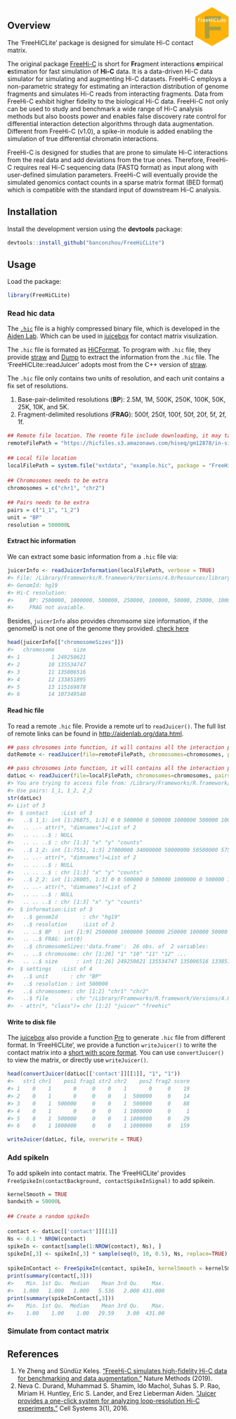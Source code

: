 
<!-- README.md is generated from README.Rmd. Please edit that file -->

<img src="man/figures/sticker.png" align="right" width="15%" height="15%" />

## Overview

The ‘FreeHiCLite’ package is designed for simulate Hi-C contact matrix.

The original package [FreeHi-C](https://github.com/yezhengSTAT/FreeHiC)
is short for **Fr**agment interactions **e**mpirical **e**stimation for
fast simulation of **Hi-C** data. It is a data-driven Hi-C data
simulator for simulating and augmenting Hi-C datasets. FreeHi-C employs
a non-parametric strategy for estimating an interaction distribution of
genome fragments and simulates Hi-C reads from interacting fragments.
Data from FreeHi-C exhibit higher fidelity to the biological Hi-C data.
FreeHi-C not only can be used to study and benchmark a wide range of
Hi-C analysis methods but also boosts power and enables false discovery
rate control for differential interaction detection algorithms through
data augmentation. Different from FreeHi-C (v1.0), a spike-in module is
added enabling the simulation of true differential chromatin
interactions.

FreeHi-C is designed for studies that are prone to simulate Hi-C
interactions from the real data and add deviations from the true ones.
Therefore, FreeHi-C requires real Hi-C sequencing data (FASTQ format) as
input along with user-defined simulation parameters. FreeHi-C will
eventually provide the simulated genomics contact counts in a sparse
matrix format (BED format) which is compatible with the standard input
of downstream Hi-C analysis.

## Installation

Install the development version using the **devtools** package:

``` r
devtools::install_github("banconzhou/FreeHiCLite")
```

## Usage

Load the package:

``` r
library(FreeHiCLite)
```

### Read hic data

The [`.hic`](https://github.com/aidenlab/juicer/wiki/Data) file is a
highly compressed binary file, which is developed in the [Aiden
Lab](http://aidenlab.org/). Which can be used in
[juicebox](https://aidenlab.org/juicebox/) for contact matrix
visulization.

The `.hic` file is formated as
[HiCFormat](https://github.com/aidenlab/Juicebox/blob/master/HiCFormatV8.md).
To program with `.hic` file, they provide
[straw](https://github.com/aidenlab/straw) and
[Dump](https://github.com/aidenlab/juicer/wiki/Data-Extraction) to
extract the information from the `.hic` file. The
‘FreeHiCLite::readJuicer’ adopts most from the C++ version of
[straw](https://github.com/aidenlab/straw).

The `.hic` file only contains two units of resolution, and each unit
contains a fix set of resolutions.

1.  Base-pair-delimited resolutions (**BP**): 2.5M, 1M, 500K, 250K,
    100K, 50K, 25K, 10K, and 5K.
2.  Fragment-delimited resolutions (**FRAG**): 500f, 250f, 100f, 50f,
    20f, 5f, 2f,
1f.

<!-- end list -->

``` r
## Remote file location. The reomte file include downloading, it may take a while
remoteFilePath = "https://hicfiles.s3.amazonaws.com/hiseq/gm12878/in-situ/combined.hic"
 
## Local file location
localFilePath = system.file("extdata", "example.hic", package = "FreeHiCLite")
 
## Chromosomes needs to be extra
chromosomes = c("chr1", "chr2")

## Pairs needs to be extra
pairs = c("1_1", "1_2")
unit = "BP"
resolution = 500000L
```

#### Extract hic information

We can extract some basic information from a `.hic` file via:

``` r
juicerInfo <- readJuicerInformation(localFilePath, verbose = TRUE)
#> File: /Library/Frameworks/R.framework/Versions/4.0/Resources/library/FreeHiCLite/extdata/example.hic
#> GenomId: hg19
#> Hi-C resolution:
#>     BP: 2500000, 1000000, 500000, 250000, 100000, 50000, 25000, 10000, 5000.
#>     FRAG not avaiable.
```

Besides, `juicerInfo` also provides chromsome size information, if the
genomeID is not one of the genome they provided. [check
here](https://github.com/aidenlab/juicer/wiki/Pre#usage)

``` r
head(juicerInfo[["chromosomeSizes"]])
#>   chromosome      size
#> 1          1 249250621
#> 2         10 135534747
#> 3         11 135006516
#> 4         12 133851895
#> 5         13 115169878
#> 6         14 107349540
```

#### Read hic file

To read a remote `.hic` file. Provide a remote url to `readJuicer()`.
The full list of remote links can be found in
<http://aidenlab.org/data.html>.

``` r
## pass chrosomes into function, it will contains all the interaction pairs
datRemote <- readJuicer(file=remoteFilePath, chromosomes=chromosomes, pairs = NULL, unit=unit, resolution=resolution)
```

``` r
## pass chrosomes into function, it will contains all the interaction pairs
datLoc <- readJuicer(file=localFilePath, chromosomes=chromosomes, pairs = NULL, unit=unit, resolution=resolution)
#> You are trying to access file from: /Library/Frameworks/R.framework/Versions/4.0/Resources/library/FreeHiCLite/extdata/example.hic. Make sure you provide a valid path.
#> Use pairs: 1_1, 1_2, 2_2
str(datLoc)
#> List of 3
#>  $ contact    :List of 3
#>   ..$ 1_1: int [1:26875, 1:3] 0 0 500000 0 500000 1000000 500000 1000000 1500000 500000 ...
#>   .. ..- attr(*, "dimnames")=List of 2
#>   .. .. ..$ : NULL
#>   .. .. ..$ : chr [1:3] "x" "y" "counts"
#>   ..$ 1_2: int [1:7551, 1:3] 27000000 34000000 50000000 50500000 57500000 66000000 167500000 175500000 244000000 245000000 ...
#>   .. ..- attr(*, "dimnames")=List of 2
#>   .. .. ..$ : NULL
#>   .. .. ..$ : chr [1:3] "x" "y" "counts"
#>   ..$ 2_2: int [1:28005, 1:3] 0 0 500000 0 500000 1000000 0 500000 1000000 1500000 ...
#>   .. ..- attr(*, "dimnames")=List of 2
#>   .. .. ..$ : NULL
#>   .. .. ..$ : chr [1:3] "x" "y" "counts"
#>  $ information:List of 3
#>   ..$ genomId        : chr "hg19"
#>   ..$ resolution     :List of 2
#>   .. ..$ BP  : int [1:9] 2500000 1000000 500000 250000 100000 50000 25000 10000 5000
#>   .. ..$ FRAG: int(0) 
#>   ..$ chromosomeSizes:'data.frame':  26 obs. of  2 variables:
#>   .. ..$ chromosome: chr [1:26] "1" "10" "11" "12" ...
#>   .. ..$ size      : int [1:26] 249250621 135534747 135006516 133851895 115169878 107349540 102531392 90354753 81195210 78077248 ...
#>  $ settings   :List of 4
#>   ..$ unit       : chr "BP"
#>   ..$ resolution : int 500000
#>   ..$ chromosomes: chr [1:2] "chr1" "chr2"
#>   ..$ file       : chr "/Library/Frameworks/R.framework/Versions/4.0/Resources/library/FreeHiCLite/extdata/example.hic"
#>  - attr(*, "class")= chr [1:2] "juicer" "freehic"
```

#### Write to disk file

The [juicebox](https://aidenlab.org/juicebox/) also provide a function
[Pre](https://github.com/aidenlab/juicer/wiki/Pre) to generate `.hic`
file from different format. In ‘FreeHiCLite’, we provide a function
`writeJuicer()` to write the contact matrix into a [short with score
format](https://github.com/aidenlab/juicer/wiki/Pre#short-with-score-format).
You can use `convertJuicer()` to view the matrix, or directly use
`writeJuicer()`.

``` r
head(convertJuicer(datLoc[['contact']][[1]], "1", "1"))
#>   str1 chr1    pos1 frag1 str2 chr2    pos2 frag2 score
#> 1    0    1       0     0    0    1       0     0    19
#> 2    0    1       0     0    0    1  500000     0    14
#> 3    0    1  500000     0    0    1  500000     0    88
#> 4    0    1       0     0    0    1 1000000     0     1
#> 5    0    1  500000     0    0    1 1000000     0    29
#> 6    0    1 1000000     0    0    1 1000000     0   159
```

``` r
writeJuicer(datLoc, file, overwrite = TRUE)
```

### Add spikeIn

To add spikeIn into contact matrix. The ‘FreeHiCLite’ provides
`FreeSpikeIn(contactBackground, contactSpikeInSignal)` to add spikein.

``` r
kernelSmooth = TRUE
bandwith = 50000L

## Create a random spikeIn

contact <- datLoc[['contact']][[1]]
Ns <- 0.1 * NROW(contact)
spikeIn <- contact[sample(1:NROW(contact), Ns), ]
spikeIn[,3] <- spikeIn[,3] * sample(seq(0, 10, 0.5), Ns, replace=TRUE) # 3rd is the counts

spikeInContact <- FreeSpikeIn(contact, spikeIn, kernelSmooth = kernelSmooth, bandwith = bandwith)
print(summary(contact[,3]))
#>    Min. 1st Qu.  Median    Mean 3rd Qu.    Max. 
#>   1.000   1.000   1.000   5.536   2.000 431.000
print(summary(spikeInContact[,3]))
#>    Min. 1st Qu.  Median    Mean 3rd Qu.    Max. 
#>    1.00    1.00    1.00   29.59    3.00  431.00
```

### Simulate from contact matrix

## References

1.  Ye Zheng and Sündüz Keleş. [“FreeHi-C simulates high-fidelity Hi-C
    data for benchmarking and data
    augmentation.”](https://www.nature.com/articles/s41592-019-0624-3)
    Nature Methods (2019).
2.  Neva C. Durand, Muhammad S. Shamim, Ido Machol, Suhas S. P. Rao,
    Miriam H. Huntley, Eric S. Lander, and Erez Lieberman Aiden.
    [“Juicer provides a one-click system for analyzing loop-resolution
    Hi-C
    experiments.”](https://www.cell.com/cell-systems/fulltext/S2405-4712\(16\)30219-8)
    Cell Systems 3(1), 2016.
